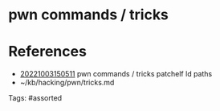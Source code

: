 # pwn commands / tricks

# References
- [20221003150511](/zet/20221003150511/) pwn commands / tricks patchelf ld paths
- ~/kb/hacking/pwn/tricks.md

Tags:
    #assorted

